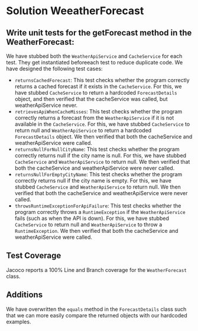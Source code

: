 # Solution WeeatherForecast

## Write unit tests for the getForecast method in the WeatherForecast:

We have stubbed both the `WeatherApiService` and `CacheService` for each test. They get instantiated beforeeach test to reduce duplicate code.
We have designed the following test cases:
- `returnsCachedForecast`: This test checks whether the program correctly returns a cached forecast if it exists in the `CacheService`. For this, we have stubbed `CacheService` to return a hardcoded `ForecastDetails` object, and then verified that the cacheService was called, but weatherApiService never.
- `retrievesApiWhenCacheMisses`: This test checks whether the program correctly returns a forecast from the `WeatherApiService` if it is not available in the `CacheService`. For this, we have stubbed `CacheService` to return null and `WeatherApiService` to return a hardcoded `ForecastDetails` object. We then verified that both the cacheService and weatherApiService were called.
- `returnsNullForNullCityName`: This test checks whether the program correctly returns null if the city name is null. For this, we have stubbed `CacheService` and `WeatherApiService` to return null. We then verified that both the cacheService and weatherApiService were never called.
- `returnsNullForEmptyCityName`: This test checks whether the program correctly returns null if the city name is empty. For this, we have stubbed `CacheService` and `WeatherApiService` to return null. We then verified that both the cacheService and weatherApiService were never called.
- `throwsRuntimeExceptionForApiFailure`: This test checks whether the program correctly throws a `RuntimeException` if the `WeatherApiService` fails (such as when the API is down). For this, we have stubbed `CacheService` to return null and `WeatherApiService` to throw a `RuntimeException`. We then verified that both the cacheService and weatherApiService were called.

## Test Coverage
Jacoco reports a 100% Line and Branch coverage for the `WeatherForecast` class.

## Additions
We have overwritten the `equals` method in the `ForecastDetails` class such that we can more easily compare the returned objects with our hardcoded examples.